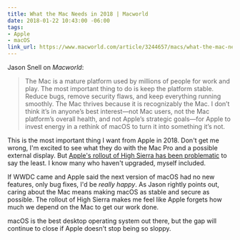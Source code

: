 ```yaml
---
title: What the Mac Needs in 2018 | Macworld
date: 2018-01-22 10:43:00 -06:00
tags:
- Apple
- macOS
link_url: https://www.macworld.com/article/3244657/macs/what-the-mac-needs-in-2018.html
---
```


Jason Snell on *Macworld*:

> The Mac is a mature platform used by millions of people for work and play. The most important thing to do is keep the platform stable. Reduce bugs, remove security flaws, and keep everything running smoothly. The Mac thrives because it is recognizably the Mac. I don’t think it’s in anyone’s best interest—not Mac users, not the Mac platform’s overall health, and not Apple’s strategic goals—for Apple to invest energy in a rethink of macOS to turn it into something it’s not.

This is the most important thing I want from Apple in 2018. Don't get me wrong, I'm excited to see what they do with the Mac Pro and a possible external display. But [Apple's rollout of High Sierra has been problematic](https://www.theverge.com/2017/12/2/16727238/apple-macos-ios-software-problems-updates) to say the least. I know many who haven't upgraded, myself included.

If WWDC came and Apple said the next version of macOS had no new features, only bug fixes, I'd be *really happy*. As Jason rightly points out, caring about the Mac means making macOS as stable and secure as possible. The rollout of High Sierra makes me feel like Apple forgets how much we depend on the Mac to get our work done.

macOS is the best desktop operating system out there, but the gap will continue to close if Apple doesn't stop being so sloppy.
